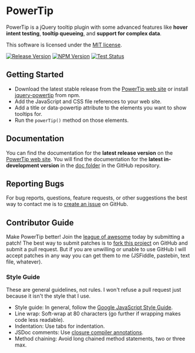 # PowerTip

PowerTip is a jQuery tooltip plugin with some advanced features like **hover intent testing**, **tooltip queueing**, and **support for complex data**.

This software is licensed under the [MIT license][license].

[![Release Version][releasebadge]][projectpage] [![NPM Version][npmbadge]][npmpage] [![Test Status][testbadge]][teststatus]

[license]: LICENSE.txt
[teststatus]: https://github.com/stevenbenner/jquery-powertip/actions/workflows/run-tests.yml
[releasebadge]: https://img.shields.io/github/release/stevenbenner/jquery-powertip.svg?style=flat-square
[npmbadge]: https://img.shields.io/npm/v/jquery-powertip.svg?style=flat-square
[testbadge]: https://img.shields.io/github/actions/workflow/status/stevenbenner/jquery-powertip/run-tests.yml?style=flat-square

## Getting Started

* Download the latest stable release from the [PowerTip web site][projectpage] or install [jquery-powertip][npmpage] from npm.
* Add the JavaScript and CSS file references to your web site.
* Add a title or data-powertip attribute to the elements you want to show tooltips for.
* Run the `powerTip()` method on those elements.

[npmpage]: https://www.npmjs.com/package/jquery-powertip

## Documentation

You can find the documentation for the **latest release version** on the [PowerTip web site][projectpage]. You will find the documentation for the **latest in-development version** in the [doc folder][docs] in the GitHub repository.

[projectpage]: https://stevenbenner.github.io/jquery-powertip/
[docs]: https://github.com/stevenbenner/jquery-powertip/tree/master/doc

## Reporting Bugs

For bug reports, questions, feature requests, or other suggestions the best way to contact me is to [create an issue][newissue] on GitHub.

[newissue]: https://github.com/stevenbenner/jquery-powertip/issues/new

## Contributor Guide

Make PowerTip better! Join the [league of awesome][contributors] today by submitting a patch! The best way to submit patches is to [fork this project][fork] on GitHub and submit a pull request. But if you are unwilling or unable to use GitHub I will accept patches in any way you can get them to me (JSFiddle, pastebin, text file, whatever).

[contributors]: https://github.com/stevenbenner/jquery-powertip/graphs/contributors
[fork]: https://github.com/stevenbenner/jquery-powertip/fork

### Style Guide

These are general guidelines, not rules. I won't refuse a pull request just because it isn't the style that I use.

* Style guide: In general, follow the [Google JavaScript Style Guide][styleguide].
* Line wrap: Soft-wrap at 80 characters (go further if wrapping makes code less readable).
* Indentation: Use tabs for indentation.
* JSDoc comments: Use [closure compiler annotations][jsdoc].
* Method chaining: Avoid long chained method statements, two or three max.

[styleguide]: https://google.github.io/styleguide/javascriptguide.xml
[jsdoc]: https://github.com/google/closure-compiler/wiki/Annotating-JavaScript-for-the-Closure-Compiler
